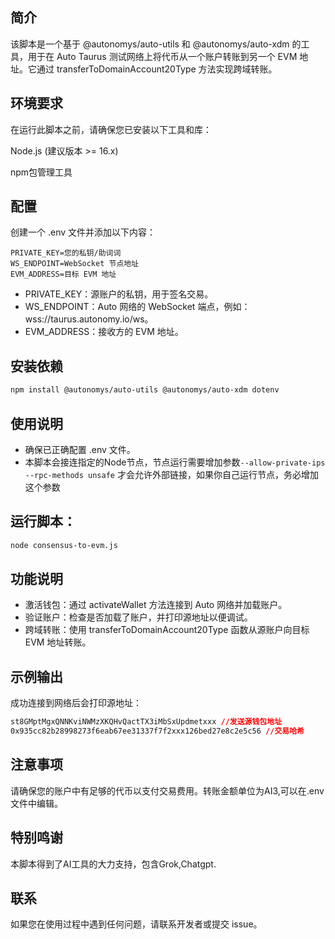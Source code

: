 ## 简介

该脚本是一个基于 @autonomys/auto-utils 和 @autonomys/auto-xdm 的工具，用于在 Auto Taurus 测试网络上将代币从一个账户转账到另一个 EVM 地址。它通过 transferToDomainAccount20Type 方法实现跨域转账。

## 环境要求

在运行此脚本之前，请确保您已安装以下工具和库：

Node.js (建议版本 >= 16.x)

npm包管理工具

## 配置

创建一个 .env 文件并添加以下内容：

```env
PRIVATE_KEY=您的私钥/助词词
WS_ENDPOINT=WebSocket 节点地址
EVM_ADDRESS=目标 EVM 地址
```

- PRIVATE_KEY：源账户的私钥，用于签名交易。
- WS_ENDPOINT：Auto 网络的 WebSocket 端点，例如：wss://taurus.autonomy.io/ws。
- EVM_ADDRESS：接收方的 EVM 地址。

## 安装依赖

``` bash
npm install @autonomys/auto-utils @autonomys/auto-xdm dotenv
```
## 使用说明

- 确保已正确配置 .env 文件。
- 本脚本会接连指定的Node节点，节点运行需要增加参数`--allow-private-ips --rpc-methods unsafe` 才会允许外部链接，如果你自己运行节点，务必增加这个参数


## 运行脚本：

``` bash
node consensus-to-evm.js
```

##  功能说明

- 激活钱包：通过 activateWallet 方法连接到 Auto 网络并加载账户。
- 验证账户：检查是否加载了账户，并打印源地址以便调试。
- 跨域转账：使用 transferToDomainAccount20Type 函数从源账户向目标 EVM 地址转账。

## 示例输出
成功连接到网络后会打印源地址：
``` css
st8GMptMgxQNNKviNWMzXKQHvQactTX3iMbSxUpdmetxxx //发送源钱包地址
0x935cc82b28998273f6eab67ee31337f7f2xxx126bed27e8c2e5c56 //交易哈希
```

## 注意事项

请确保您的账户中有足够的代币以支付交易费用。转账金额单位为AI3,可以在.env文件中编辑。

## 特别鸣谢
本脚本得到了AI工具的大力支持，包含Grok,Chatgpt.

## 联系
如果您在使用过程中遇到任何问题，请联系开发者或提交 issue。